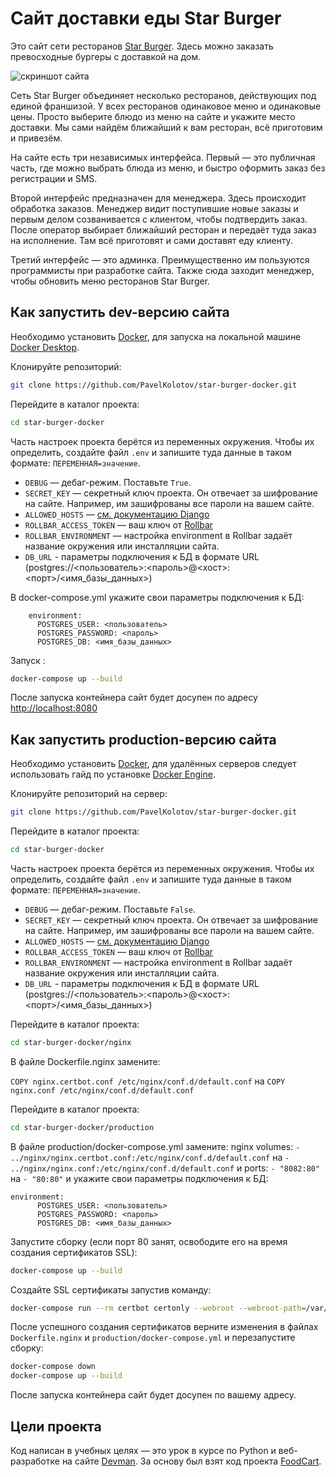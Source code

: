 # Сайт доставки еды Star Burger

Это сайт сети ресторанов [Star Burger](https://star-burger-docker.universal-web.online/). Здесь можно заказать превосходные бургеры с доставкой на дом.

![скриншот сайта](https://dvmn.org/filer/canonical/1594651635/686/)


Сеть Star Burger объединяет несколько ресторанов, действующих под единой франшизой. У всех ресторанов одинаковое меню и одинаковые цены. Просто выберите блюдо из меню на сайте и укажите место доставки. Мы сами найдём ближайший к вам ресторан, всё приготовим и привезём.

На сайте есть три независимых интерфейса. Первый — это публичная часть, где можно выбрать блюда из меню, и быстро оформить заказ без регистрации и SMS.

Второй интерфейс предназначен для менеджера. Здесь происходит обработка заказов. Менеджер видит поступившие новые заказы и первым делом созванивается с клиентом, чтобы подтвердить заказ. После оператор выбирает ближайший ресторан и передаёт туда заказ на исполнение. Там всё приготовят и сами доставят еду клиенту.

Третий интерфейс — это админка. Преимущественно им пользуются программисты при разработке сайта. Также сюда заходит менеджер, чтобы обновить меню ресторанов Star Burger.

## Как запустить dev-версию сайта

Необходимо установить [Docker](https://docs.docker.com/), для запуска на локальной машине [Docker Desktop](https://docs.docker.com/desktop/).

Клонируйте репозиторий:
```sh
git clone https://github.com/PavelKolotov/star-burger-docker.git
```

Перейдите в каталог проекта:
```sh
cd star-burger-docker
```

Часть настроек проекта берётся из переменных окружения. Чтобы их определить, создайте файл `.env` и запишите туда данные в таком формате: `ПЕРЕМЕННАЯ=значение`.

- `DEBUG` — дебаг-режим. Поставьте `True`.
- `SECRET_KEY` — секретный ключ проекта. Он отвечает за шифрование на сайте. Например, им зашифрованы все пароли на вашем сайте.
- `ALLOWED_HOSTS` — [см. документацию Django](https://docs.djangoproject.com/en/3.1/ref/settings/#allowed-hosts)
- `ROLLBAR_ACCESS_TOKEN` — ваш ключ от [Rollbar](https://rollbar.com/)
- `ROLLBAR_ENVIRONMENT` — настройка environment в Rollbar задаёт название окружения или инсталляции сайта.
- `DB_URL` - параметры подключения к БД в формате URL (postgres://<пользователь>:<пароль>@<хост>:<порт>/<имя_базы_данных>)

В docker-compose.yml укажите свои параметры подключения к БД:

````
    environment:
      POSTGRES_USER: <пользователь>
      POSTGRES_PASSWORD: <пароль>
      POSTGRES_DB: <имя_базы_данных>
````

Запуск :
```sh
docker-compose up --build
```

После запуска контейнера сайт будет досупен по адресу [http://localhost:8080](http://localhost:8080)

## Как запустить production-версию сайта

Необходимо установить [Docker](https://docs.docker.com/), для удалённых серверов следует использовать гайд по установке [Docker Engine](https://docs.docker.com/engine/install/).

Клонируйте репозиторий на сервер:
```sh
git clone https://github.com/PavelKolotov/star-burger-docker.git
```
Перейдите в каталог проекта:
```sh
cd star-burger-docker
```

Часть настроек проекта берётся из переменных окружения. Чтобы их определить, создайте файл `.env` и запишите туда данные в таком формате: `ПЕРЕМЕННАЯ=значение`.

- `DEBUG` — дебаг-режим. Поставьте `False`.
- `SECRET_KEY` — секретный ключ проекта. Он отвечает за шифрование на сайте. Например, им зашифрованы все пароли на вашем сайте.
- `ALLOWED_HOSTS` — [см. документацию Django](https://docs.djangoproject.com/en/3.1/ref/settings/#allowed-hosts)
- `ROLLBAR_ACCESS_TOKEN` — ваш ключ от [Rollbar](https://rollbar.com/)
- `ROLLBAR_ENVIRONMENT` — настройка environment в Rollbar задаёт название окружения или инсталляции сайта.
- `DB_URL` - параметры подключения к БД в формате URL (postgres://<пользователь>:<пароль>@<хост>:<порт>/<имя_базы_данных>)

Перейдите в каталог проекта:
```sh
cd star-burger-docker/nginx
```

В файле Dockerfile.nginx замените:

`COPY nginx.certbot.conf /etc/nginx/conf.d/default.conf` на `COPY nginx.conf /etc/nginx/conf.d/default.conf`

Перейдите в каталог проекта:
```sh
cd star-burger-docker/production
```

В файле production/docker-compose.yml замените:
nginx volumes: `- ../nginx/nginx.certbot.conf:/etc/nginx/conf.d/default.conf` на `- ../nginx/nginx.conf:/etc/nginx/conf.d/default.conf`
и ports: `- "8082:80"` на `- "80:80"` и укажите свои параметры подключения к БД:

```
environment:
      POSTGRES_USER: <пользователь>
      POSTGRES_PASSWORD: <пароль>
      POSTGRES_DB: <имя_базы_данных>
```      

Запустите сборку (если порт 80 занят, освободите его на время создания сертификатов SSL):
```sh
docker-compose up --build
```

Создайте SSL сертификаты запустив команду:

```sh
docker-compose run --rm certbot certonly --webroot --webroot-path=/var/www/certbot -d <ВАШ АДРЕС САЙТА> --agree-tos --email <ВАШ EMAIL>
```

После успешного создания сертификатов верните изменения в файлах `Dockerfile.nginx` и `production/docker-compose.yml` и перезапустите сборку:

```sh
docker-compose down
docker-compose up --build
```

После запуска контейнера сайт будет досупен по вашему адресу.


## Цели проекта

Код написан в учебных целях — это урок в курсе по Python и веб-разработке на сайте [Devman](https://dvmn.org). За основу был взят код проекта [FoodCart](https://github.com/Saibharath79/FoodCart).
